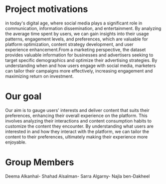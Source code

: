 # Project motivations
in today's digital age, where social media plays a significant role in communication, information dissemination, and entertainment. By analyzing the average time spent by users, we can gain insights into their usage patterns, engagement levels, and preferences, which are valuable for platform optimization, content strategy development, and user experience enhancement.From a marketing perspective, the dataset provides valuable information for businesses and advertisers seeking to target specific demographics and optimize their advertising strategies. By understanding when and how users engage with social media, marketers can tailor their campaigns more effectively, increasing engagement and maximizing return on investment.

# Our goal 
Our aim is to gauge users' interests and deliver content that suits their preferences, enhancing their overall experience on the platform. This involves analyzing their interactions and content consumption habits to customize the content they encounter. By understanding what users are interested in and how they interact with the platform, we can tailor the content to their preferences, ultimately making their experience more enjoyable.


# Group Members
Deema Alkanhal- 
Shahad Alsalman-
Sarra Algarny-
Najla ben-Dakheel
